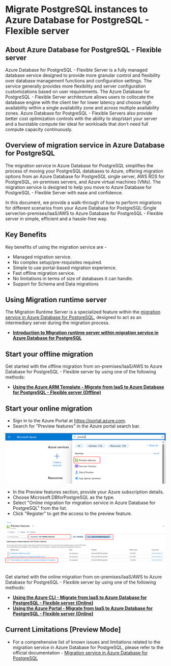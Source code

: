 # Migrate PostgreSQL instances to Azure Database for PostgreSQL - Flexible server

## About Azure Database for PostgreSQL - Flexible server

Azure Database for PostgreSQL - Flexible Server is a fully managed database service designed to provide more granular control and flexibility over database management functions and configuration settings. The service generally provides more flexibility and server configuration customizations based on user requirements. The Azure Database for PostgreSQL - Flexible Server architecture allows users to collocate the database engine with the client tier for lower latency and choose high availability within a single availability zone and across multiple availability zones. Azure Database for PostgreSQL - Flexible Servers also provide better cost optimization controls with the ability to stop/start your server and a burstable compute tier ideal for workloads that don't need full compute capacity continuously.

## Overview of migration service in Azure Database for PostgreSQL

The migration service in Azure Database for PostgreSQL simplifies the process of moving your PostgreSQL databases to Azure, offering migration options from an Azure Database for PostgreSQL single server, AWS RDS for PostgreSQL, on-premises servers, and Azure virtual machines (VMs). The migration service is designed to help you move to Azure Database for PostgreSQL - Flexible Server with ease and confidence.

In this document, we provide a walk-through of how to perform migrations for different scenarios from your Azure Database for PostgreSQL-Single server/on-premises/IaaS/AWS to Azure Database for PostgreSQL - Flexible server in simple, efficient and a hassle-free way.

## Key Benefits

Key benefits of using the migration service are -  

* Managed migration service.
* No complex setup/pre-requisites required.
* Simple to use portal-based migration experience.
* Fast offline migration service.
* No limitations in terms of size of databases it can handle.
* Support for Schema and Data migrations

## Using Migration runtime server

The Migration Runtime Server is a specialized feature within the [migration service in Azure Database for PostgreSQL](https://learn.microsoft.com/en-us/azure/postgresql/migrate/migration-service/concepts-migration-service-postgresql), designed to act as an intermediary server during the migration process.

- [**Introduction to Migration runtime server within migration service in Azure Database for PostgreSQL**](migration-service-Azure-DB-PostgreSQL/Migration-Runtime-Server/overview.md)

## Start your offline migration

Get started with the offline migration from on-premises/IaaS/AWS to Azure Database for PostgreSQL - Flexible server by using one of the following methods:

- [**Using the Azure ARM Template - Migrate from IaaS to Azure Database for PostgreSQL - Flexible server (Offline)**](migration-service-Azure-DB-PostgreSQL/Offline-Migrations/IaaS-to-Flexible-offline-migration-using-ARM-Template.md)

## Start your online migration

- Sign in to the Azure Portal at https://portal.azure.com.
- Search for "Preview features" in the Azure portal search bar.

![Go to preview features](migration-service-Azure-DB-PostgreSQL/media/readme_images/enable-preview-features.png)

- In the Preview features section, provide your Azure subscription details.
- Choose Microsoft.DBforPostgreSQL as the type.
- Select "Online migration for migration service in Azure Database for PostgreSQL" from the list.
- Click "Register" to get the access to the preview feature.

![Select Preview Feature](migration-service-Azure-DB-PostgreSQL/media/readme_images/enable-online-migration.png)

Get started with the online migration from on-premises/IaaS/AWS to Azure Database for PostgreSQL - Flexible server by using one of the following methods:

- [**Using the Azure CLI - Migrate from IaaS to Azure Database for PostgreSQL - Flexible server (Online)**](migration-service-Azure-DB-PostgreSQL/Online-Migrations/IaaS-to-Flexible-online-migration-using-cli.md)
- [**Using the Azure Portal - Migrate from IaaS to Azure Database for PostgreSQL - Flexible server (Online)**](migration-service-Azure-DB-PostgreSQL/Online-Migrations/IaaS-to-Flexible-online-migration-using-portal.md)


## Current Limitations [Preview Mode]

- For a comprehensive list of known issues and limitations related to the migration service in Azure Database for PostgreSQL, please refer to the official documentation - [Migration service in Azure Database for PostgreSQL](https://learn.microsoft.com/en-us/azure/postgresql/migrate/migration-service/concepts-known-issues-migration-service)
